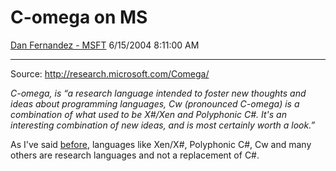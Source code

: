 <div id="page">

# C-omega on MS

[Dan Fernandez -
MSFT](https://social.msdn.microsoft.com/profile/Dan%20Fernandez%20-%20MSFT)
6/15/2004 8:11:00 AM

-----

<div id="content">

Source: <http://research.microsoft.com/Comega/>

*C-omega, is “a research language intended to foster new thoughts and
ideas about programming languages, Cw (pronounced C-omega) is a
combination of what used to be X\#/Xen and Polyphonic C\#. It's an
interesting combination of new ideas, and is most certainly worth a
look.”*

As I've said
[before](http://blogs.msdn.com/danielfe/archive/2004/01/30/65366.aspx),
languages like Xen/X\#, Polyphonic C\#, Cw and many others are research
languages and not a replacement of C\#.

</div>

</div>
